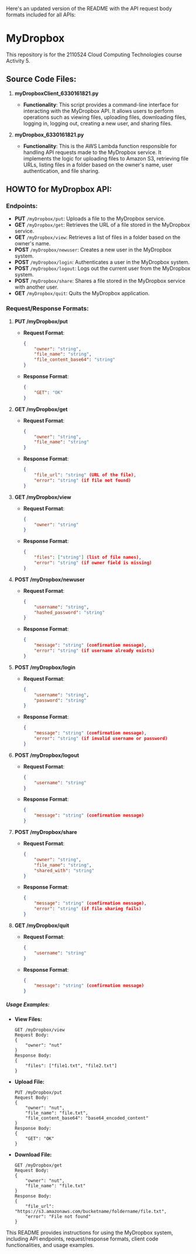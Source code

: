 Here's an updated version of the README with the API request body formats included for all APIs:

# MyDropbox

This repository is for the 2110524 Cloud Computing Technologies course Activity 5.

## Source Code Files:

1. **myDropboxClient_6330161821.py**
   - **Functionality**: This script provides a command-line interface for interacting with the MyDropbox API. It allows users to perform operations such as viewing files, uploading files, downloading files, logging in, logging out, creating a new user, and sharing files.
   
2. **myDropbox_6330161821.py**
   - **Functionality**: This is the AWS Lambda function responsible for handling API requests made to the MyDropbox service. It implements the logic for uploading files to Amazon S3, retrieving file URLs, listing files in a folder based on the owner's name, user authentication, and file sharing.

## HOWTO for MyDropbox API:

### Endpoints:
- **PUT** `/myDropbox/put`: Uploads a file to the MyDropbox service.
- **GET** `/myDropbox/get`: Retrieves the URL of a file stored in the MyDropbox service.
- **GET** `/myDropbox/view`: Retrieves a list of files in a folder based on the owner's name.
- **POST** `/myDropbox/newuser`: Creates a new user in the MyDropbox system.
- **POST** `/myDropbox/login`: Authenticates a user in the MyDropbox system.
- **POST** `/myDropbox/logout`: Logs out the current user from the MyDropbox system.
- **POST** `/myDropbox/share`: Shares a file stored in the MyDropbox service with another user.
- **GET** `/myDropbox/quit`: Quits the MyDropbox application.

### Request/Response Formats:

1. **PUT /myDropbox/put**

   - **Request Format**:
     ```json
     {
         "owner": "string",
         "file_name": "string",
         "file_content_base64": "string"
     }
     ```

   - **Response Format**:
     ```json
     {
         "GET": "OK"
     }
     ```

2. **GET /myDropbox/get**

   - **Request Format**:
     ```json
     {
         "owner": "string",
         "file_name": "string"
     }
     ```

   - **Response Format**:
     ```json
     {
         "file_url": "string" (URL of the file),
         "error": "string" (if file not found)
     }
     ```

3. **GET /myDropbox/view**

   - **Request Format**:
     ```json
     {
         "owner": "string"
     }
     ```

   - **Response Format**:
     ```json
     {
         "files": ["string"] (list of file names),
         "error": "string" (if owner field is missing)
     }
     ```

4. **POST /myDropbox/newuser**

   - **Request Format**:
     ```json
     {
         "username": "string",
         "hashed_password": "string"
     }
     ```

   - **Response Format**:
     ```json
     {
         "message": "string" (confirmation message),
         "error": "string" (if username already exists)
     }
     ```

5. **POST /myDropbox/login**

   - **Request Format**:
     ```json
     {
         "username": "string",
         "password": "string"
     }
     ```

   - **Response Format**:
     ```json
     {
         "message": "string" (confirmation message),
         "error": "string" (if invalid username or password)
     }
     ```

6. **POST /myDropbox/logout**

   - **Request Format**:
     ```json
     {
         "username": "string"
     }
     ```

   - **Response Format**:
     ```json
     {
         "message": "string" (confirmation message)
     }
     ```

7. **POST /myDropbox/share**

   - **Request Format**:
     ```json
     {
         "owner": "string",
         "file_name": "string",
         "shared_with": "string"
     }
     ```

   - **Response Format**:
     ```json
     {
         "message": "string" (confirmation message),
         "error": "string" (if file sharing fails)
     }
     ```

8. **GET /myDropbox/quit**

   - **Request Format**:
     ```json
     {
         "username": "string"
     }
     ```

   - **Response Format**:
     ```json
     {
         "message": "string" (confirmation message)
     }
     ```

##### Usage Examples:

- **View Files:**
   ```
   GET /myDropbox/view
   Request Body:
   {
       "owner": "nut"
   }
   Response Body:
   {
       "files": ["file1.txt", "file2.txt"]
   }
   ```

- **Upload File:**
   ```
   PUT /myDropbox/put
   Request Body:
   {
       "owner": "nut",
       "file_name": "file.txt",
       "file_content_base64": "base64_encoded_content"
   }
   Response Body:
   {
       "GET": "OK"
   }
   ```

- **Download File:**
   ```
   GET /myDropbox/get
   Request Body:
   {
       "owner": "nut",
       "file_name": "file.txt"
   }
   Response Body:
   {
       "file_url": "https://s3.amazonaws.com/bucketname/foldername/file.txt",
       "error": "File not found"
   }
   ```

This README provides instructions for using the MyDropbox system, including API endpoints, request/response formats, client code functionalities, and usage examples.
